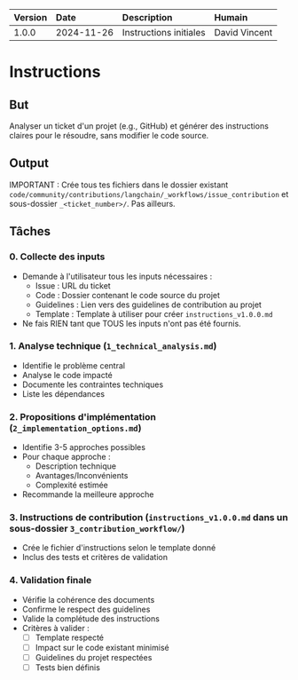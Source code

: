 | Version | Date | Description | Humain |
| :- | :- | :- | :- |
| 1.0.0 | 2024-11-26 | Instructions initiales | David Vincent |

# Instructions

## But

Analyser un ticket d'un projet (e.g., GitHub) et générer des instructions claires pour le résoudre, sans modifier le code source.

## Output

IMPORTANT : Crée tous tes fichiers dans le dossier existant `code/community/contributions/langchain/_workflows/issue_contribution` et sous-dossier `_<ticket_number>/`. Pas ailleurs.

## Tâches

### 0. Collecte des inputs
- Demande à l'utilisateur tous les inputs nécessaires :
  * Issue : URL du ticket
  * Code : Dossier contenant le code source du projet
  * Guidelines : Lien vers des guidelines de contribution au projet
  * Template : Template à utiliser pour créer `instructions_v1.0.0.md`
- Ne fais RIEN tant que TOUS les inputs n'ont pas été fournis.

### 1. Analyse technique (`1_technical_analysis.md`)
- Identifie le problème central
- Analyse le code impacté
- Documente les contraintes techniques
- Liste les dépendances

### 2. Propositions d'implémentation (`2_implementation_options.md`)
- Identifie 3-5 approches possibles
- Pour chaque approche :
  * Description technique
  * Avantages/Inconvénients
  * Complexité estimée
- Recommande la meilleure approche

### 3. Instructions de contribution (`instructions_v1.0.0.md` dans un sous-dossier `3_contribution_workflow/`)
- Crée le fichier d'instructions selon le template donné
- Inclus des tests et critères de validation

### 4. Validation finale
- Vérifie la cohérence des documents
- Confirme le respect des guidelines
- Valide la complétude des instructions
- Critères à valider :
  * [ ] Template respecté
  * [ ] Impact sur le code existant minimisé
  * [ ] Guidelines du projet respectées
  * [ ] Tests bien définis
